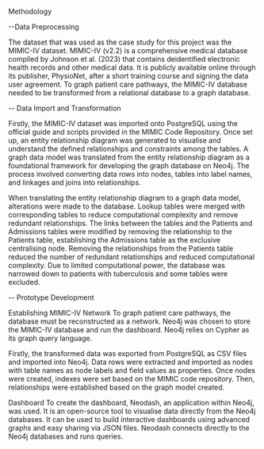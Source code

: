 Methodology


--Data Preprocessing 

The dataset that was used as the case study for this project was the MIMIC-IV dataset. MIMIC-IV (v2.2) is a comprehensive medical database compiled by 
Johnson et al. (2023) that contains deidentified electronic health records and other medical data. It is publicly available online through its publisher,
PhysioNet, after a short training course and signing the data user agreement. 
To graph patient care pathways, the MIMIC-IV database needed to be transformed from a relational database to a graph database.  


-- Data Import and Transformation

Firstly, the MIMIC-IV dataset was imported onto PostgreSQL using the official guide and scripts provided in the MIMIC Code Repository. Once set up,
an entity relationship diagram was generated to visualise and understand the defined relationships and constraints among the tables. 
A graph data model was translated from the entity relationship diagram as a foundational framework for developing the graph database on Neo4j. The 
process involved converting data rows into nodes, tables into label names, and linkages and joins into relationships. 

When translating the entity relationship diagram to a graph data model, alterations were made to the database. Lookup tables were merged with 
corresponding tables to reduce computational complexity and remove redundant relationships. The links between the tables and the Patients and Admissions 
tables were modified by removing the relationship to the Patients table, establishing the Admissions table as the exclusive centralising node. Removing the 
relationships from the Patients table reduced the number of redundant relationships and reduced computational complexity. Due to limited computational power,
the database was narrowed down to patients with tuberculosis and some tables were excluded. 



-- Prototype Development

Establishing MIMIC-IV Network 
To graph patient care pathways, the database must be reconstructed as a network. 
Neo4j was chosen to store the MIMIC-IV database and run the dashboard.  Neo4j relies on Cypher as its graph query language.

Firstly, the transformed data was exported from PostgreSQL as CSV files and imported into Neo4j. Data rows were extracted and 
imported as nodes with table names as node labels and field values as properties. 
Once nodes were created, indexes were set based on the MIMIC code repository.
Then, relationships were established based on the graph model created. 

Dashboard 
To create the dashboard, Neodash, an application within Neo4j, was used. It is an open-source tool to visualise data directly from the 
Neo4j databases. It can be used to build interactive dashboards using advanced graphs and easy sharing via JSON files. Neodash connects 
directly to the Neo4j databases and runs queries. 

